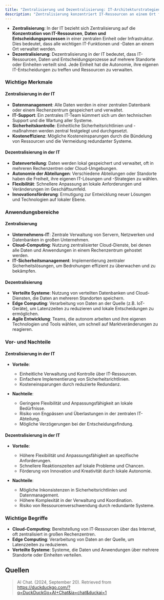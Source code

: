 ```yaml
---
title: "Zentralisierung und Dezentralisierung: IT-Architekturstrategien"
description: "Zentralisierung konzentriert IT-Ressourcen an einem Ort für einheitliche Verwaltung, während Dezentralisierung Autonomie und Flexibilität fördert. Beide Ansätze haben Vor- und Nachteile in Sicherheit, Kosten und Innovation."
---
```


- **Zentralisierung**: In der IT bezieht sich Zentralisierung auf die **Konzentration von IT-Ressourcen**, **Daten und Entscheidungsprozessen** in einer zentralen Einheit oder Infrastruktur. Dies bedeutet, dass alle wichtigen IT-Funktionen und -Daten an einem Ort verwaltet werden.
- **Dezentralisierung**: Dezentralisierung in der IT bedeutet, dass IT-Ressourcen, Daten und Entscheidungsprozesse auf mehrere Standorte oder Einheiten verteilt sind. Jede Einheit hat die Autonomie, ihre eigenen IT-Entscheidungen zu treffen und Ressourcen zu verwalten.

### Wichtige Merkmale

#### Zentralisierung in der IT
- **Datenmanagement**: Alle Daten werden in einer zentralen Datenbank oder einem Rechenzentrum gespeichert und verwaltet.
- **IT-Support**: Ein zentrales IT-Team kümmert sich um den technischen Support und die Wartung aller Systeme.
- **Sicherheitskontrolle**: Einheitliche Sicherheitsrichtlinien und -maßnahmen werden zentral festgelegt und durchgesetzt.
- **Kosteneffizienz**: Mögliche Kosteneinsparungen durch die Bündelung von Ressourcen und die Vermeidung redundanter Systeme.

#### Dezentralisierung in der IT
- **Datenverteilung**: Daten werden lokal gespeichert und verwaltet, oft in mehreren Rechenzentren oder Cloud-Umgebungen.
- **Autonomie der Abteilungen**: Verschiedene Abteilungen oder Standorte haben die Freiheit, ihre eigenen IT-Lösungen und -Strategien zu wählen.
- **Flexibilität**: Schnellere Anpassung an lokale Anforderungen und Veränderungen im Geschäftsumfeld.
- **Innovationsförderung**: Ermutigung zur Entwicklung neuer Lösungen und Technologien auf lokaler Ebene.

### Anwendungsbereiche

#### Zentralisierung
- **Unternehmens-IT**: Zentrale Verwaltung von Servern, Netzwerken und Datenbanken in großen Unternehmen.
- **Cloud-Computing**: Nutzung zentralisierter Cloud-Dienste, bei denen alle Daten und Anwendungen in einem Rechenzentrum gehostet werden.
- **IT-Sicherheitsmanagement**: Implementierung zentraler Sicherheitslösungen, um Bedrohungen effizient zu überwachen und zu bekämpfen.

#### Dezentralisierung
- **Verteilte Systeme**: Nutzung von verteilten Datenbanken und Cloud-Diensten, die Daten an mehreren Standorten speichern.
- **Edge Computing**: Verarbeitung von Daten an der Quelle (z.B. IoT-Geräte), um Latenzzeiten zu reduzieren und lokale Entscheidungen zu ermöglichen.
- **Agile Entwicklung**: Teams, die autonom arbeiten und ihre eigenen Technologien und Tools wählen, um schnell auf Marktveränderungen zu reagieren.

### Vor- und Nachteile

#### Zentralisierung in der IT
- **Vorteile**:
  - Einheitliche Verwaltung und Kontrolle über IT-Ressourcen.
  - Einfachere Implementierung von Sicherheitsrichtlinien.
  - Kosteneinsparungen durch reduzierte Redundanz.

- **Nachteile**:
  - Geringere Flexibilität und Anpassungsfähigkeit an lokale Bedürfnisse.
  - Risiko von Engpässen und Überlastungen in der zentralen IT-Abteilung.
  - Mögliche Verzögerungen bei der Entscheidungsfindung.

#### Dezentralisierung in der IT
- **Vorteile**:
  - Höhere Flexibilität und Anpassungsfähigkeit an spezifische Anforderungen.
  - Schnellere Reaktionszeiten auf lokale Probleme und Chancen.
  - Förderung von Innovation und Kreativität durch lokale Autonomie.

- **Nachteile**:
  - Mögliche Inkonsistenzen in Sicherheitsrichtlinien und Datenmanagement.
  - Höhere Komplexität in der Verwaltung und Koordination.
  - Risiko von Ressourcenverschwendung durch redundante Systeme.

### Wichtige Begriffe
- **Cloud-Computing**: Bereitstellung von IT-Ressourcen über das Internet, oft zentralisiert in großen Rechenzentren.
- **Edge Computing**: Verarbeitung von Daten an der Quelle, um Latenzzeiten zu reduzieren.
- **Verteilte Systeme**: Systeme, die Daten und Anwendungen über mehrere Standorte oder Einheiten verteilen.

## Quellen
> AI Chat. (2024, September 20). Retrieved from https://duckduckgo.com/?q=DuckDuckGo+AI+Chat&ia=chat&duckai=1